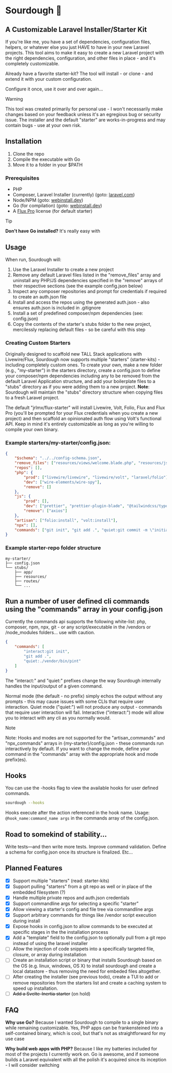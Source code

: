 # Sourdough 🍞
## A Customizable Laravel Installer/Starter Kit

If you're like me, you have a set of dependencies, configuration files, helpers, or whatever else you just HAVE to have in your new Laravel projects. This tool aims to make it easy to create a new Laravel project with the right dependencies, configuration, and other files in place - and it's completely customizable.

Already have a favorite starter-kit? The tool will install - or clone - and extend it with your custom configuration.

Configure it once, use it over and over again...

> [!WARNING]
> This tool was created primarily for personal use - I won't necessarily make changes based on your feedback unless it's an egregious bug or security issue.
> The installer and the default "starter" are works-in-progress and may contain bugs - use at your own risk.

## Installation

1. Clone the repo
2. Compile the executable with Go
3. Move it to a folder in your $PATH

### Prerequisites

- PHP
- Composer, Laravel Installer (currently) (goto: [laravel.com](https://laravel.com/docs/11.x#installing-php))
- Node/NPM (goto: [webinstall.dev](https://webinstall.dev/node/))
- Go (for compilation) (goto: [webinstall.dev](https://webinstall.dev/golang/))
- A [Flux Pro](https://fluxui.dev/pricing) license (for default starter)

> [!TIP]
> **Don't have Go installed?** It's really easy with

## Usage

When run, Sourdough will:

1. Use the Laravel Installer to create a new project
2. Remove any default Laravel files listed in the "remove_files" array and uninstall any PHP/JS dependencies specified in the "remove" arrays of their respective sections (see the example config.json below)
3. Inspect any composer repositories and prompt for credentials if required to create an auth.json file
4. Install and access the repos using the generated auth.json - also ensures auth.json is included in .gitignore
5. Install a set of predefined composer/npm dependencies (see: config.json)
6. Copy the contents of the starter's stubs folder to the new project, mercilessly replacing default files - so be careful with this step

### Creating Custom Starters

Originally designed to scaffold new TALL Stack applications with Livewire/Flux, Sourdough now supports multiple "starters" (starter-kits) - including completely custom ones. To create your own, make a new folder (e.g., "my-starter") in the starters directory, create a config.json to define your composer/npm dependencies including any to be removed from the default Laravel Application structure, and add your boilerplate files to a "stubs" directory as if you were adding them to a new project. **Note**: Sourdough will maintain the "stubs" directory structure when copying files to a fresh Laravel project.

The default "jrlmx/flux-starter" will install Livewire, Volt, Folio, Flux and Flux Pro (you'll be prompted for your Flux credentials when you create a new project) and then scaffold an opinionated auth flow using Volt's functional API. Keep in mind it's entirely customizable as long as you're willing to compile your own binary.

### Example starters/my-starter/config.json:

```json
{
    "$schema": "../../config-schema.json",
    "remove_files": ["resources/views/welcome.blade.php", "resources/js/bootstrap.js"],
    "repos": [],
    "php": {
        "prod": ["livewire/livewire", "livewire/volt", "laravel/folio"],
        "dev": ["wire-elements/wire-spy"],
        "remove": []
    },
    "js": {
        "prod": [],
        "dev": ["prettier", "prettier-plugin-blade", "@tailwindcss/typography", "@tailwindcss/forms"],
        "remove": ["axios"]
    },
    "artisan": ["folio:install", "volt:install"],
    "npx": [],
    "commands": ["git init", "git add .", "quiet:git commit -m \"initial\"", "quiet:./vendor/bin/pint"]
}
```

### Example starter-repo folder structure

```
my-starter/
├── config.json
└── stubs/
    ├── app/
    ├── resources/
    ├── routes/
    └── ...
```

## Run a number of user defined cli commands using the "commands" array in your config.json

Currently the commands api supports the following white-list:
php, composer, npm, npx, git - or any script/executable in the /vendors or /node_modules folders... use with caution.

```json
{
    "commands": [
        "interact:git init",
        "git add .",
        "quiet:./vendor/bin/pint"
    ]
}
```

The "interact:" and "quiet:" prefixes change the way Sourdough internally handles the input/output of a given command.

Normal mode (the default - no prefix) simply echos the output without any prompts - this may cause issues with some CLIs that require user interaction.
Quiet mode ("quiet:") will not produce any output - commands that require user interaction will fail.
Interactive ("interact:") mode will allow you to interact with any cli as you normally would.

> [!NOTE]
> Note: Hooks and modes are not supported for the "artisan_commands" and "npx_commands" arrays in {my-starter}/config.json - these commands run interactively by default. If you want to change the mode, define your command in the "commands" array with the appropriate hook and mode prefix(es).

## Hooks

You can use the -hooks flag to view the available hooks for user defined commands.

```bash
sourdough --hooks
```

Hooks execute after the action referenced in the hook name. Usage: `@hook_name:command_name args` in the commands array of the config.json.

## Road to somekind of stability...

Write tests—and then write more tests. Improve command validation. Define a schema for config.json once its structure is finalized. Etc...

## Planned Features

- [x] Support multiple "starters" (read: starter-kits)
- [x] Support pulling "starters" from a git repo as well or in place of the embedded filesystem (?)
- [x] Handle multiple private repos and auth.json credentials
- [x] Support commandline args for selecting a specific "starter"
- [x] Allow viewing a starter's config and file tree via commandline args
- [x] Support arbitrary commands for things like /vendor script execution during install
- [x] Expose hooks in config.json to allow commands to be executed at specific stages in the the installation process
- [x] Add a "template" field to the config.json to optionally pull from a git repo instead of using the laravel installer
- [ ] Allow the injection of code snippets into a specifically targeted file, closure, or array during installation
- [ ] Create an installation script or binary that installs Sourdough based on the OS (e.g. linux, windows, OS X) to install sourdough and create a local datastore - thus removing the need for embeded files altogether.
- [ ] After creating the installer (see previous todo), create a TUI to add or remove repositories from the starters list and create a caching system to speed up installation.
- [ ] ~~Add a Svelte-Inertia starter~~ (on hold)

## FAQ

**Why use Go?** Because I wanted Sourdough to compile to a single binary while remaining customizable. Yes, PHP apps can be frankensteined into a self-contained binary, which is cool, but that's not as straightforward for my use case

**Why build web apps with PHP?** Because I like my batteries included for most of the projects I currently work on. Go is awesome, and if someone builds a Laravel equivalent with all the polish it's acquired since its inception - I will consider switching

